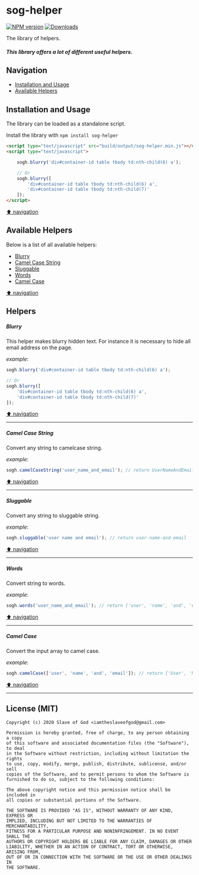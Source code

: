 # sog-helper

[![NPM version][npm-image]][npm-url] [![Downloads][downloads-image]][npm-url]

The library of helpers.

##### This library offers a lot of different useful helpers.

## Navigation

 * [Installation and Usage](#installation-and-usage)
 * [Available Helpers](#available-helpers)

## Installation and Usage

The library can be loaded as a standalone script.

Install the library with `npm install sog-helper`

```html
<script type="text/javascript" src="build/output/sog-helper.min.js"></script>
<script type="text/javascript">

    sogh.blurry('div#container-id table tbody td:nth-child(6) a');

    // Or
    sogh.blurry([
        'div#container-id table tbody td:nth-child(6) a',
        'div#container-id table tbody td:nth-child(7)'
    ]);
</script>
```

[⬆ navigation](#navigation)


## Available Helpers
Below is a list of all available helpers:

 * [Blurry](#blurry)
 * [Camel Case String](#camel-case-string)
 * [Sluggable](#sluggable)
 * [Words](#words)
 * [Camel Case](#camel-case)

[⬆ navigation](#navigation)

## Helpers

##### Blurry

This helper makes blurry hidden text. For instance it is necessary to hide all email address on the page.

_example_:
```javascript
sogh.blurry('div#container-id table tbody td:nth-child(6) a');

// Or
sogh.blurry([
    'div#container-id table tbody td:nth-child(6) a',
    'div#container-id table tbody td:nth-child(7)'
]);
```

[⬆ navigation](#navigation)

---

##### Camel Case String

Convert any string to camelcase string.

_example_:
```javascript
sogh.camelCaseString('user_name_and_email'); // return UserNameAndEmail
```

[⬆ navigation](#navigation)

---

##### Sluggable

Convert any string to sluggable string.

_example_:
```javascript
sogh.sluggable('user name and email'); // return user-name-and-email
```

[⬆ navigation](#navigation)

---

##### Words

Convert string to words.

_example_:
```javascript
sogh.words('user_name_and_email'); // return ['user', 'name', 'and', 'email']
```

[⬆ navigation](#navigation)

---

##### Camel Case

Convert the input array to camel case.

_example_:
```javascript
sogh.camelCase(['user', 'name', 'and', 'email']); // return ['User', 'Name', 'And', 'Email']
```

[⬆ navigation](#navigation)

---

## License (MIT)

```
Copyright (c) 2020 Slave of God <iamtheslaveofgod@gmail.com>

Permission is hereby granted, free of charge, to any person obtaining a copy
of this software and associated documentation files (the "Software"), to deal
in the Software without restriction, including without limitation the rights
to use, copy, modify, merge, publish, distribute, sublicense, and/or sell
copies of the Software, and to permit persons to whom the Software is
furnished to do so, subject to the following conditions:

The above copyright notice and this permission notice shall be included in
all copies or substantial portions of the Software.

THE SOFTWARE IS PROVIDED "AS IS", WITHOUT WARRANTY OF ANY KIND, EXPRESS OR
IMPLIED, INCLUDING BUT NOT LIMITED TO THE WARRANTIES OF MERCHANTABILITY,
FITNESS FOR A PARTICULAR PURPOSE AND NONINFRINGEMENT. IN NO EVENT SHALL THE
AUTHORS OR COPYRIGHT HOLDERS BE LIABLE FOR ANY CLAIM, DAMAGES OR OTHER
LIABILITY, WHETHER IN AN ACTION OF CONTRACT, TORT OR OTHERWISE, ARISING FROM,
OUT OF OR IN CONNECTION WITH THE SOFTWARE OR THE USE OR OTHER DEALINGS IN
THE SOFTWARE.
```


[npm-url]: https://npmjs.org/package/sog-helper
[npm-image]: http://img.shields.io/npm/v/sog-helper.svg

[downloads-image]: http://img.shields.io/npm/dm/sog-helper.svg